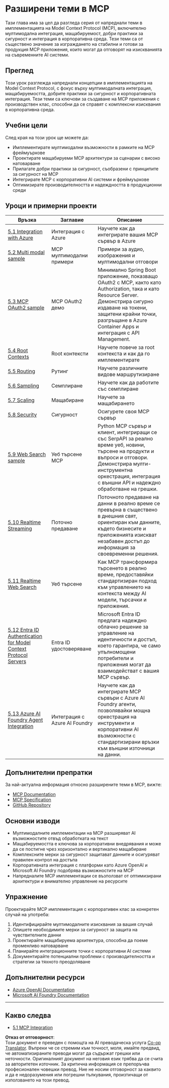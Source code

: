 <!--
CO_OP_TRANSLATOR_METADATA:
{
  "original_hash": "748c61250d4a326206b72b28f6154615",
  "translation_date": "2025-07-02T09:56:43+00:00",
  "source_file": "05-AdvancedTopics/README.md",
  "language_code": "bg"
}
-->
# Разширени теми в MCP

Тази глава има за цел да разгледа серия от напреднали теми в имплементацията на Model Context Protocol (MCP), включително мултимодална интеграция, мащабируемост, добри практики за сигурност и интеграция в корпоративна среда. Тези теми са от съществено значение за изграждането на стабилни и готови за продукция MCP приложения, които могат да отговорят на изискванията на съвременните AI системи.

## Преглед

Този урок разглежда напреднали концепции в имплементацията на Model Context Protocol, с фокус върху мултимодалната интеграция, мащабируемостта, добрите практики за сигурност и корпоративната интеграция. Тези теми са ключови за създаване на MCP приложения с производствен клас, способни да се справят с комплексни изисквания в корпоративна среда.

## Учебни цели

След края на този урок ще можете да:

- Имплементирате мултимодални възможности в рамките на MCP фреймуъркове
- Проектирате мащабируеми MCP архитектури за сценарии с високо натоварване
- Прилагате добри практики за сигурност, съобразени с принципите за сигурност на MCP
- Интегрирате MCP с корпоративни AI системи и фреймуъркове
- Оптимизирате производителността и надеждността в продукционни среди

## Уроци и примерни проекти

| Връзка | Заглавие | Описание |
|--------|----------|----------|
| [5.1 Integration with Azure](./mcp-integration/README.md) | Интеграция с Azure | Научете как да интегрирате вашия MCP сървър в Azure |
| [5.2 Multi modal sample](./mcp-multi-modality/README.md) | MCP мултимодални примери | Примери за аудио, изображения и мултимодални отговори |
| [5.3 MCP OAuth2 sample](../../../05-AdvancedTopics/mcp-oauth2-demo) | MCP OAuth2 демо | Минимално Spring Boot приложение, показващо OAuth2 с MCP, както като Authorization, така и като Resource Server. Демонстрира сигурно издаване на токени, защитени крайни точки, разгръщане в Azure Container Apps и интеграция с API Management. |
| [5.4 Root Contexts](./mcp-root-contexts/README.md) | Root контексти | Научете повече за root контекста и как да го имплементирате |
| [5.5 Routing](./mcp-routing/README.md) | Рутинг | Научете различните видове маршрутизиране |
| [5.6 Sampling](./mcp-sampling/README.md) | Семплиране | Научете как да работите със семплиране |
| [5.7 Scaling](./mcp-scaling/README.md) | Мащабиране | Научете за мащабирането |
| [5.8 Security](./mcp-security/README.md) | Сигурност | Осигурете своя MCP сървър |
| [5.9 Web Search sample](./web-search-mcp/README.md) | Уеб търсене MCP | Python MCP сървър и клиент, интегриращи се със SerpAPI за реално време уеб, новини, търсене на продукти и въпроси и отговори. Демонстрира мулти-инструментна оркестрация, интеграция с външни API и надеждно обработване на грешки. |
| [5.10 Realtime Streaming](./mcp-realtimestreaming/README.md) | Поточно предаване | Поточното предаване на данни в реално време се превърна в съществено в днешния свят, ориентиран към данните, където бизнесите и приложенията изискват незабавен достъп до информация за своевременни решения. |
| [5.11 Realtime Web Search](./mcp-realtimesearch/README.md) | Уеб търсене | Как MCP трансформира търсенето в реално време, предоставяйки стандартизиран подход към управлението на контекста между AI модели, търсачки и приложения. |
| [5.12 Entra ID Authentication for Model Context Protocol Servers](./mcp-security-entra/README.md) | Entra ID удостоверяване | Microsoft Entra ID предлага надеждно облачно решение за управление на идентичности и достъп, което гарантира, че само упълномощени потребители и приложения могат да взаимодействат с вашия MCP сървър. |
| [5.13 Azure AI Foundry Agent Integration](./mcp-foundry-agent-integration/README.md) | Интеграция с Azure AI Foundry | Научете как да интегрирате MCP сървъри с Azure AI Foundry агенти, позволявайки мощна оркестрация на инструменти и корпоративни AI възможности с стандартизирани връзки към външни източници на данни. |

## Допълнителни препратки

За най-актуална информация относно разширените теми в MCP, вижте:
- [MCP Documentation](https://modelcontextprotocol.io/)
- [MCP Specification](https://spec.modelcontextprotocol.io/)
- [GitHub Repository](https://github.com/modelcontextprotocol)

## Основни изводи

- Мултимодалните имплементации на MCP разширяват AI възможностите отвъд обработката на текст
- Мащабируемостта е ключова за корпоративни внедрявания и може да се постигне чрез хоризонтално и вертикално мащабиране
- Комплексните мерки за сигурност защитават данните и осигуряват правилен контрол на достъпа
- Корпоративната интеграция с платформи като Azure OpenAI и Microsoft AI Foundry подобрява възможностите на MCP
- Напредналите MCP имплементации се възползват от оптимизирани архитектури и внимателно управление на ресурсите

## Упражнение

Проектирайте MCP имплементация с корпоративен клас за конкретен случай на употреба:

1. Идентифицирайте мултимодалните изисквания за вашия случай
2. Опишете необходимите мерки за сигурност за защита на чувствителните данни
3. Проектирайте мащабируема архитектура, способна да поеме променливо натоварване
4. Планирайте интеграционните точки с корпоративни AI системи
5. Документирайте потенциални проблеми с производителността и стратегии за тяхното преодоляване

## Допълнителни ресурси

- [Azure OpenAI Documentation](https://learn.microsoft.com/en-us/azure/ai-services/openai/)
- [Microsoft AI Foundry Documentation](https://learn.microsoft.com/en-us/ai-services/)

---

## Какво следва

- [5.1 MCP Integration](./mcp-integration/README.md)

**Отказ от отговорност**:  
Този документ е преведен с помощта на AI преводаческа услуга [Co-op Translator](https://github.com/Azure/co-op-translator). Въпреки че се стремим към точност, моля, имайте предвид, че автоматизираните преводи могат да съдържат грешки или неточности. Оригиналният документ на неговия език трябва да се счита за авторитетен източник. За критична информация се препоръчва професионален човешки превод. Ние не носим отговорност за каквито и да е недоразумения или погрешни тълкувания, произтичащи от използването на този превод.